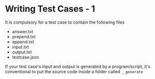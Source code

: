 # Writing Test Cases - 1

It is compulsory for a test case to contain the following files
* answer.txt
* prepend.txt
* append.txt
* input.txt
* output.txt
* testcase.json

If your test case's input and output is generated by a program/script, it's conventional to put the source code inside a folder called `__generate`

